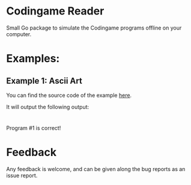Codingame Reader
=================

Small Go package to simulate the Codingame programs offline on your computer.

# Examples:

## Example 1: Ascii Art

You can find the source code of the example [here](https://github.com/GlenDC/CodingGame/blob/master/go/ascii_art.go).

It will output the following output:

  ### 
  #   
  ##  
  #   
  ### 
  Program #1 is correct!

# Feedback

Any feedback is welcome, and can be given along the bug reports as an issue report.
